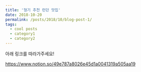 ```yaml
---
title: '형기 추천 런던 맛집'
date: 2018-10-20
permalink: /posts/2018/10/blog-post-1/
tags:
  - cool posts
  - category1
  - category2
---
```


아래 링크를 따라가주세요!

https://www.notion.so/49e787a8026e45d1a0041319a505aa19
